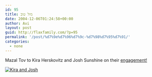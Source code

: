 ```yaml
---
id: 95
title: מזל טוב
date: 2004-12-06T01:24:58+00:00
author: Avi
layout: post
guid: http://flaxfamily.com/?p=95
permalink: '/post/%d7%9e%d7%96%d7%9c-%d7%98%d7%95%d7%91/'
categories:
  - none
---
```

Mazal Tov to Kira Herskovitz and Josh Sunshine on their [engagement!](http://onlysimchas.com/galleries/index.cfm?fuseaction=viewsimcha&SimchaId=30547&SimchaType=6)

[![Kira and Josh](http://onlysimchas.com/pix/g20397/logo.jpg)](http://onlysimchas.com/galleries/index.cfm?fuseaction=viewsimcha&SimchaId=30547&SimchaType=6)